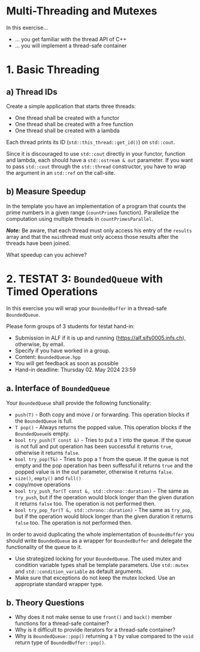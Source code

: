 # Multi-Threading and Mutexes

In this exercise...

* ... you get familiar with the thread API of C++
* ... you will implement a thread-safe container

# 1. Basic Threading

## a) Thread IDs
Create a simple application that starts three threads:

* One thread shall be created with a functor
* One thread shall be created with a free function
* One thread shall be created with a lambda

Each thread prints its ID (`std::this_thread::get_id()`) on `std::cout`.

Since it is discouraged to use `std::cout` directly in your functor, function and lambda, each should have a `std::ostream & out` parameter. If you want to pass `std::cout` through the `std::thread` constructor, you have to wrap the argument in an `std::ref` on the call-site.

## b) Measure Speedup
In the template you have an implementation of a program that counts the prime numbers in a given range (`countPrimes` function). Parallelize the computation using multiple threads in `countPrimesParallel`.

***Note:*** Be aware, that each thread must only access his entry of the `results` array and that the `main`thread must only access those results after the threads have been joined.

What speedup can you achieve?

# 2. TESTAT 3: `BoundedQueue` with Timed Operations

In this exercise you will wrap your `BoundedBuffer` in a thread-safe `BoundedQueue`.

Please form groups of 3 students for testat hand-in:
* Submission in ALF if it is up and running (https://alf.sifs0005.infs.ch), otherwise, by email.
* Specify if you have worked in a group.
* Content: `BoundedQueue.hpp`
* You will get feedback as soon as possible
* Hand-in deadline: Thursday 02. May 2024 23:59

## a. Interface of `BoundedQueue`

Your `BoundedQueue` shall provide the following functionality:

* `push(T)` - Both copy and move / or forwarding. This operation blocks if the `BoundedQueue` is full.
* `T pop()` - Always returns the popped value. This operation blocks if the `BoundedQueue`is empty.
* `bool try_push(T const &)` - Tries to put a `T` into the queue. If the queue is not full and put operation has been successful it returns `true`, otherwise it returns `false`.
* `bool try_pop(T&)` - Tries to pop a `T` from the queue. If the queue is not empty and the pop operation has been suffessful it returns `true` and the popped value is in the out parameter, otherwise it returns `false`.
* `size()`, `empty()` and `full()`
* copy/move operations
* `bool try_push_for(T const &, std::chrono::duration)` - The same as `try_push`, but if the operation would block longer than the given duration it returns `false` too. The operation is not performed then.
* `bool try_pop_for(T &, std::chrono::duration)` - The same as `try_pop`, but if the operation would block longer than the given duration it returns `false` too. The operation is not performed then.

In order to avoid duplicating the whole implementation of `BoundedBuffer` you should write `BoundedQueue` as a wrapper for `BoundedBuffer` and delegate the functionality of the queue to it.

* Use strategized locking for your `BoundedQueue`. The used mutex and condition variable types shall be template parameters. Use `std::mutex` and `std::condition_variable` as default arguments.
* Make sure that exceptions do not keep the mutex locked. Use an appropriate standard wrapper type.

## b. Theory Questions

* Why does it not make sense to use `front()` and `back()` member functions for a thread-safe container?
* Why is it difficult to provide iterators for a thread-safe container?
* Why is `BoundedQueue::pop()` returning a `T` by value compared to the `void` return type of `BoundedBuffer::pop()`.
